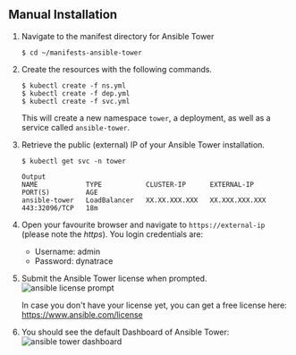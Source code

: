 ## Manual Installation

1. Navigate to the manifest directory for Ansible Tower
    ```
    $ cd ~/manifests-ansible-tower
    ```

1. Create the resources with the following commands.
    ```
    $ kubectl create -f ns.yml
    $ kubectl create -f dep.yml
    $ kubectl create -f svc.yml
    ```
    This will create a new namespace `tower`, a deployment, as well as a service called `ansible-tower`. 

1. Retrieve the public (external) IP of your Ansible Tower installation.
    ```
    $ kubectl get svc -n tower

    Output
    NAME            TYPE           CLUSTER-IP      EXTERNAL-IP      PORT(S)         AGE
    ansible-tower   LoadBalancer   XX.XX.XXX.XXX   XX.XXX.XXX.XXX   443:32096/TCP   18m
    ```

1. Open your favourite browser and navigate to `https://external-ip` (please note the _https_). You login credentials are:
    - Username: admin
    - Password: dynatrace

1. Submit the Ansible Tower license when prompted.
    ![ansible license prompt](../assets/ansible-license.png)


    In case you don't have your license yet, you can get a free license here: https://www.ansible.com/license 

1. You should see the default Dashboard of Ansible Tower:
![ansible tower dashboard](../assets/ansible-tower-initial.png)
